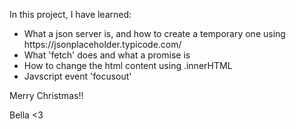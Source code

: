 In this project, I have learned:
<ul>
  <li>What a json server is, and how to create a temporary one using https://jsonplaceholder.typicode.com/ </li>
  <li>What 'fetch' does and what a promise is</li>
  <li>How to change the html content using .innerHTML </li>
  <li>Javscript event 'focusout' </li>
</ul>

Merry Christmas!!

Bella <3
